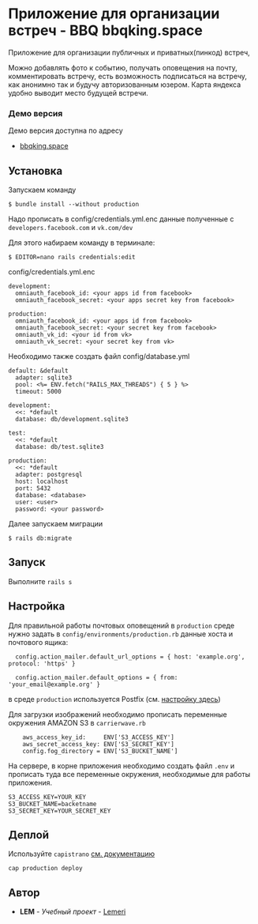 # Приложение для организации встреч - BBQ bbqking.space

Приложение для организации публичных и приватных(пинкод) встреч,


Можно добавлять фото к событию, получать оповещения на почту, комментировать встречу,
есть возможность подписаться на встречу, как анонимно так и будучу авторизованным юзером.
Карта яндекса удобно выводит место будущей встречи.

### Демо версия

Демо версия доступна по адресу
* [bbqking.space](https://bbqking.space)

## Установка
Запускаем команду
```
$ bundle install --without production
```

Надо прописать в config/credentials.yml.enc данные полученные с `developers.facebook.com` и `vk.com/dev`

Для этого набираем команду в терминале:

```
$ EDITOR=nano rails credentials:edit
```


config/credentials.yml.enc
```
development:
  omniauth_facebook_id: <your apps id from facebook>
  omniauth_facebook_secret: <your apps secret key from facebook>

production:
  omniauth_facebook_id: <your apps id from facebook>
  omniauth_facebook_secret: <your secret key from facebook>
  omniauth_vk_id: <your id from vk>
  omniauth_vk_secret: <your secret key from vk>

```

Необходимо также создать файл config/database.yml
```
default: &default
  adapter: sqlite3
  pool: <%= ENV.fetch("RAILS_MAX_THREADS") { 5 } %>
  timeout: 5000

development:
  <<: *default
  database: db/development.sqlite3

test:
  <<: *default
  database: db/test.sqlite3

production:
  <<: *default
  adapter: postgresql
  host: localhost
  port: 5432
  database: <database>
  user: <user>
  password: <your password>
```

Далее запускаем миграции
```
$ rails db:migrate
```

## Запуск
Выполните ```rails s```

## Настройка
Для правильной работы почтовых оповещений в `production` среде нужно задать
в ```config/environments/production.rb``` данные хоста и почтового ящика:
```
  config.action_mailer.default_url_options = { host: 'example.org', protocol: 'https' }

  config.action_mailer.default_options = { from: 'your_email@example.org' }
```
в среде `production` используется Postfix (см. [настройку здесь](https://www.digitalocean.com/community/tutorials/how-to-install-and-configure-postfix-on-ubuntu-18-04))



Для загрузки изображений необходимо прописать переменные окружения AMAZON S3 в ```carrierwave.rb```

```
    aws_access_key_id:     ENV['S3_ACCESS_KEY']
    aws_secret_access_key: ENV['S3_SECRET_KEY']
    config.fog_directory = ENV['S3_BUCKET_NAME']
```

На сервере, в корне приложения необходимо создать файл `.env` и прописать туда все переменные окружения, необходимые для работы приложения.

```
S3_ACCESS_KEY=YOUR_KEY
S3_BUCKET_NAME=backetname
S3_SECRET_KEY=YOUR_SECRET_KEY
```

## Деплой
Используйте `capistrano` [см. документацию](https://capistranorb.com/documentation/getting-started/configuration/)
```
cap production deploy
```

## Автор

* **LEM** - *Учебный проект* - [Lemeri](https://github.com/Lemeri02)
